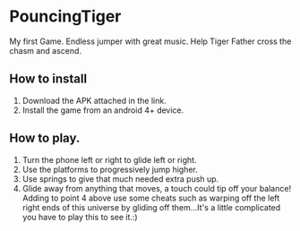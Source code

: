 # PouncingTiger
My first Game. Endless jumper with great music.
Help Tiger Father cross the chasm and ascend.

## How to install
1. Download the APK attached in the link.
2. Install the game from an android 4+ device.

## How to play.
1. Turn the phone left or right to glide left or right.
2. Use the platforms to progressively jump higher.
3. Use springs to give that much needed extra push up.
4. Glide away from anything that moves, a touch could tip off your balance!
Adding to point 4 above use some cheats such as warping off the left right ends of this universe by gliding off them...It's a little complicated you have to play this to see it.:)
